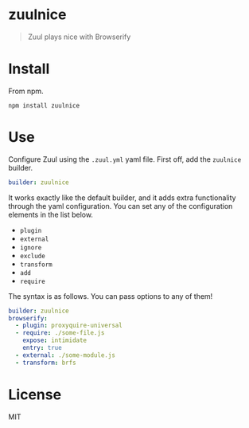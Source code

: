 # zuulnice

> Zuul plays nice with Browserify

# Install

From npm.

```shell
npm install zuulnice
```

# Use

Configure Zuul using the `.zuul.yml` yaml file. First off, add the `zuulnice` builder.

```yaml
builder: zuulnice
```

It works exactly like the default builder, and it adds extra functionality through the yaml configuration. You can set any of the configuration elements in the list below.

- `plugin`
- `external`
- `ignore`
- `exclude`
- `transform`
- `add`
- `require`

The syntax is as follows. You can pass options to any of them!

```yaml
builder: zuulnice
browserify:
  - plugin: proxyquire-universal
  - require: ./some-file.js
    expose: intimidate
    entry: true
  - external: ./some-module.js
  - transform: brfs
```

# License

MIT
